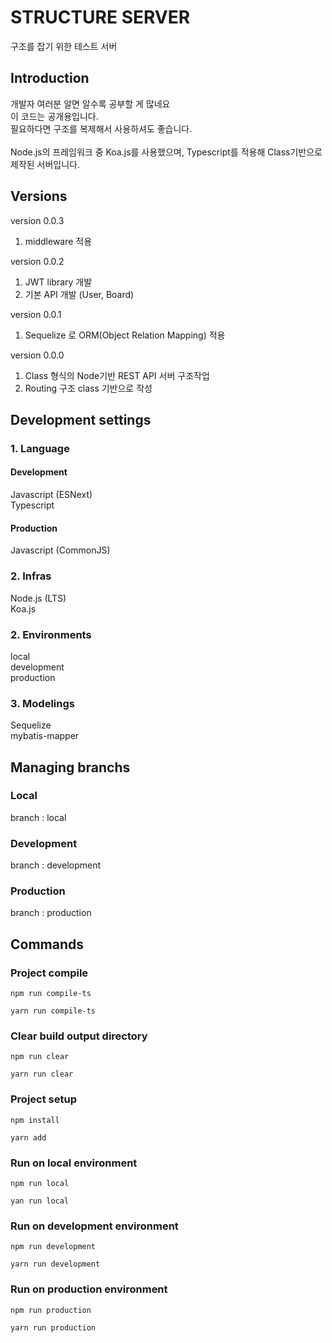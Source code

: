 # STRUCTURE SERVER

구조를 잡기 위한 테스트 서버

## Introduction

개발자 여러분 알면 알수록 공부할 게 많네요<br/>
이 코드는 공개용입니다.<br/>
필요하다면 구조를 복제해서 사용하셔도 좋습니다.<br/><br/>
Node.js의 프레임워크 중 Koa.js를 사용했으며, Typescript를 적용해 Class기반으로 제작된 서버입니다.

## Versions
version 0.0.3<br/>
1. middleware 적용

version 0.0.2<br/>
1. JWT library 개발
2. 기본 API 개발 (User, Board)

version 0.0.1<br/>
1. Sequelize 로 ORM(Object Relation Mapping) 적용

version 0.0.0<br/>
1. Class 형식의 Node기반 REST API 서버 구조작업
2. Routing 구조 class 기반으로 작성

## Development settings
### 1. Language
#### Development
Javascript (ESNext)<br/>
Typescript<br/>

#### Production
Javascript (CommonJS)

### 2. Infras

Node.js (LTS)<br/>
Koa.js<br/>

### 2. Environments

local<br/>
development<br/>
production<br/>

### 3. Modelings

Sequelize<br/>
mybatis-mapper<br/>

## Managing branchs
### Local

branch : local

### Development

branch : development

### Production

branch : production

## Commands
### Project compile
```
npm run compile-ts

yarn run compile-ts
```

### Clear build output directory
```
npm run clear

yarn run clear
```

### Project setup
```
npm install

yarn add
```

### Run on local environment

```
npm run local

yan run local
```

### Run on development environment

```
npm run development

yarn run development
```

### Run on production environment

```
npm run production

yarn run production
```
